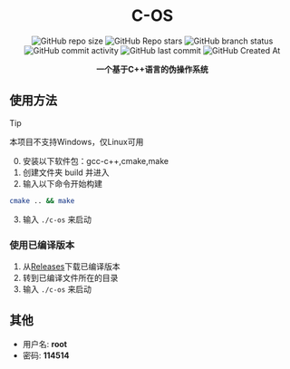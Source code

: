 <div align="center">

# C-OS
![GitHub repo size](https://img.shields.io/github/repo-size/Meltide/c-os)
![GitHub Repo stars](https://img.shields.io/github/stars/Meltide/c-os?style=flat)
![GitHub branch status](https://img.shields.io/github/checks-status/Meltide/c-os/main)
![GitHub commit activity](https://img.shields.io/github/commit-activity/t/Meltide/c-os)
![GitHub last commit](https://img.shields.io/github/last-commit/Meltide/c-os)
![GitHub Created At](https://img.shields.io/github/created-at/Meltide/c-os) 

**一个基于C++语言的伪操作系统**

</div>

## 使用方法
> [!TIP]
> 本项目不支持Windows，仅Linux可用

0. 安装以下软件包：gcc-c++,cmake,make
1. 创建文件夹 build 并进入
2. 输入以下命令开始构建
```Bash
cmake .. && make
```
3. 输入 `./c-os` 来启动

### 使用已编译版本
1. 从[Releases](https://github.com/Meltide/c-os/release)下载已编译版本
2. 转到已编译文件所在的目录
3. 输入 `./c-os` 来启动
## 其他
- 用户名: **root**
- 密码: **114514**
